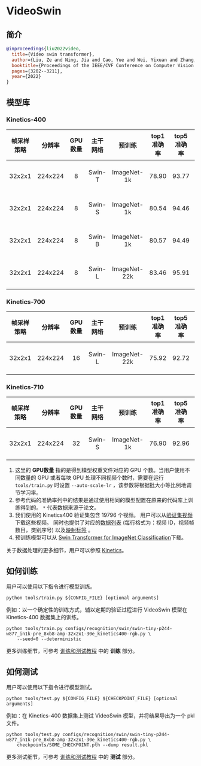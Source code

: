 # VideoSwin

## 简介

<!-- [ALGORITHM] -->

```BibTeX
@inproceedings{liu2022video,
  title={Video swin transformer},
  author={Liu, Ze and Ning, Jia and Cao, Yue and Wei, Yixuan and Zhang, Zheng and Lin, Stephen and Hu, Han},
  booktitle={Proceedings of the IEEE/CVF Conference on Computer Vision and Pattern Recognition},
  pages={3202--3211},
  year={2022}
}
```

## 模型库

### Kinetics-400

| 帧采样策略 | 分辨率  | GPU数量 | 主干网络 |    预训练    | top1 准确率 | top5 准确率 |   参考代码的 top1 准确率   |   参考代码的 top5准确率    |     测试协议     | 浮点运算数 | 参数量 |     配置文件      |       ckpt        |       log        |
| :--------: | :-----: | :-----: | :------: | :----------: | :---------: | :---------: | :------------------------: | :------------------------: | :--------------: | :--------: | :----: | :---------------: | :---------------: | :--------------: |
|   32x2x1   | 224x224 |    8    |  Swin-T  | ImageNet-1k  |    78.90    |    93.77    | 78.84 \[[VideoSwin](https://github.com/SwinTransformer/Video-Swin-Transformer)\] | 93.76 \[[VideoSwin](https://github.com/SwinTransformer/Video-Swin-Transformer)\] | 4 clips x 3 crop |    88G     | 28.2M  | [config](/configs/recognition/swin/swin-tiny-p244-w877_in1k-pre_8xb8-amp-32x2x1-30e_kinetics400-rgb.py) | [ckpt](https://download.openmmlab.com/mmaction/v1.0/recognition/swin/swin-tiny-p244-w877_in1k-pre_8xb8-amp-32x2x1-30e_kinetics400-rgb/swin-tiny-p244-w877_in1k-pre_8xb8-amp-32x2x1-30e_kinetics400-rgb_20220930-241016b2.pth) | [log](https://download.openmmlab.com/mmaction/v1.0/recognition/swin/swin-tiny-p244-w877_in1k-pre_8xb8-amp-32x2x1-30e_kinetics400-rgb/swin-tiny-p244-w877_in1k-pre_8xb8-amp-32x2x1-30e_kinetics400-rgb.log) |
|   32x2x1   | 224x224 |    8    |  Swin-S  | ImageNet-1k  |    80.54    |    94.46    | 80.58 \[[VideoSwin](https://github.com/SwinTransformer/Video-Swin-Transformer)\] | 94.45 \[[VideoSwin](https://github.com/SwinTransformer/Video-Swin-Transformer)\] | 4 clips x 3 crop |    166G    | 49.8M  | [config](/configs/recognition/swin/swin-small-p244-w877_in1k-pre_8xb8-amp-32x2x1-30e_kinetics400-rgb.py) | [ckpt](https://download.openmmlab.com/mmaction/v1.0/recognition/swin/swin-small-p244-w877_in1k-pre_8xb8-amp-32x2x1-30e_kinetics400-rgb/swin-small-p244-w877_in1k-pre_8xb8-amp-32x2x1-30e_kinetics400-rgb_20220930-e91ab986.pth) | [log](https://download.openmmlab.com/mmaction/v1.0/recognition/swin/swin-small-p244-w877_in1k-pre_8xb8-amp-32x2x1-30e_kinetics400-rgb/swin-small-p244-w877_in1k-pre_8xb8-amp-32x2x1-30e_kinetics400-rgb.log) |
|   32x2x1   | 224x224 |    8    |  Swin-B  | ImageNet-1k  |    80.57    |    94.49    | 80.55 \[[VideoSwin](https://github.com/SwinTransformer/Video-Swin-Transformer)\] | 94.66 \[[VideoSwin](https://github.com/SwinTransformer/Video-Swin-Transformer)\] | 4 clips x 3 crop |    282G    | 88.0M  | [config](/configs/recognition/swin/swin-base-p244-w877_in1k-pre_8xb8-amp-32x2x1-30e_kinetics400-rgb.py) | [ckpt](https://download.openmmlab.com/mmaction/v1.0/recognition/swin/swin-base-p244-w877_in1k-pre_8xb8-amp-32x2x1-30e_kinetics400-rgb/swin-base-p244-w877_in1k-pre_8xb8-amp-32x2x1-30e_kinetics400-rgb_20220930-182ec6cc.pth) | [log](https://download.openmmlab.com/mmaction/v1.0/recognition/swin/swin-base-p244-w877_in1k-pre_8xb8-amp-32x2x1-30e_kinetics400-rgb/swin-base-p244-w877_in1k-pre_8xb8-amp-32x2x1-30e_kinetics400-rgb.log) |
|   32x2x1   | 224x224 |    8    |  Swin-L  | ImageNet-22k |    83.46    |    95.91    |           83.1\*           |           95.9\*           | 4 clips x 3 crop |    604G    |  197M  | [config](/configs/recognition/swin/swin-large-p244-w877_in22k-pre_8xb8-amp-32x2x1-30e_kinetics400-rgb.py) | [ckpt](https://download.openmmlab.com/mmaction/v1.0/recognition/swin/swin-large-p244-w877_in22k-pre_8xb8-amp-32x2x1-30e_kinetics400-rgb/swin-large-p244-w877_in22k-pre_8xb8-amp-32x2x1-30e_kinetics400-rgb_20220930-78ad8b11.pth) | [log](https://download.openmmlab.com/mmaction/v1.0/recognition/swin/swin-large-p244-w877_in22k-pre_8xb8-amp-32x2x1-30e_kinetics400-rgb/swin-large-p244-w877_in22k-pre_8xb8-amp-32x2x1-30e_kinetics400-rgb.log) |

### Kinetics-700

| 帧采样策略 | 分辨率  | GPU数量 | 主干网络 |    预训练    | top1 准确率 | top5 准确率 |     测试协议     | 浮点运算数 | 参数量 |              配置文件              |                ckpt                |                log                 |
| :--------: | :-----: | :-----: | :------: | :----------: | :---------: | :---------: | :--------------: | :--------: | :----: | :--------------------------------: | :--------------------------------: | :--------------------------------: |
|   32x2x1   | 224x224 |   16    |  Swin-L  | ImageNet-22k |    75.92    |    92.72    | 4 clips x 3 crop |    604G    |  197M  | [config](/configs/recognition/swin/swin-large-p244-w877_in22k-pre_16xb8-amp-32x2x1-30e_kinetics700-rgb.py) | [ckpt](https://download.openmmlab.com/mmaction/v1.0/recognition/swin/swin-large-p244-w877_in22k-pre_16xb8-amp-32x2x1-30e_kinetics700-rgb/swin-large-p244-w877_in22k-pre_16xb8-amp-32x2x1-30e_kinetics700-rgb_20220930-f8d74db7.pth) | [log](https://download.openmmlab.com/mmaction/v1.0/recognition/swin/swin-large-p244-w877_in22k-pre_16xb8-amp-32x2x1-30e_kinetics700-rgb/swin-large-p244-w877_in22k-pre_16xb8-amp-32x2x1-30e_kinetics700-rgb.log) |

### Kinetics-710

| 帧采样策略 | 分辨率  | GPU数量 | 主干网络 |   预训练    | top1 准确率 | top5 准确率 |     测试协议     | 浮点运算数 | 参数量 |              配置文件              |                ckpt                 |                log                 |
| :--------: | :-----: | :-----: | :------: | :---------: | :---------: | :---------: | :--------------: | :--------: | :----: | :--------------------------------: | :---------------------------------: | :--------------------------------: |
|   32x2x1   | 224x224 |   32    |  Swin-S  | ImageNet-1k |    76.90    |    92.96    | 4 clips x 3 crop |    604G    |  197M  | [config](/configs/recognition/swin/swin-small-p244-w877_in1k-pre_32xb4-amp-32x2x1-30e_kinetics710-rgb.py) | [ckpt](https://download.openmmlab.com/mmaction/v1.0/recognition/swin/swin-small-p244-w877_in1k-pre_32xb4-amp-32x2x1-30e_kinetics710-rgb/swin-small-p244-w877_in1k-pre_32xb4-amp-32x2x1-30e_kinetics710-rgb_20230612-8e082ff1.pth) | [log](https://download.openmmlab.com/mmaction/v1.0/recognition/swin/swin-small-p244-w877_in1k-pre_32xb4-amp-32x2x1-30e_kinetics710-rgb/swin-small-p244-w877_in1k-pre_32xb4-amp-32x2x1-30e_kinetics710-rgb.log) |

1. 这里的 **GPU数量** 指的是得到模型权重文件对应的 GPU 个数。当用户使用不同数量的 GPU 或者每块 GPU 处理不同视频个数时，需要在运行 `tools/train.py` 时设置 `--auto-scale-lr` ，该参数将根据批大小等比例地调节学习率。
2. 参考代码的准确率列中的结果是通过使用相同的模型配置在原来的代码库上训练得到的。 `*` 代表数据来源于论文。
3. 我们使用的 Kinetics400 验证集包含 19796 个视频。 用户可以从[验证集视频](https://mycuhk-my.sharepoint.com/:u:/g/personal/1155136485_link_cuhk_edu_hk/EbXw2WX94J1Hunyt3MWNDJUBz-nHvQYhO9pvKqm6g39PMA?e=a9QldB)下载这些视频。 同时也提供了对应的[数据列表](https://download.openmmlab.com/mmaction/dataset/k400_val/kinetics_val_list.txt) (每行格式为：视频 ID，视频帧数目，类别序号) 以及[映射标签](https://download.openmmlab.com/mmaction/dataset/k400_val/kinetics_class2ind.txt) 。
4. 预训练模型可以从 [Swin Transformer for ImageNet Classification](https://github.com/microsoft/Swin-Transformer#main-results-on-imagenet-with-pretrained-models)下载。

关于数据处理的更多细节，用户可以参照 [Kinetics](/tools/data/kinetics/README_zh-CN.md)。

## 如何训练

用户可以使用以下指令进行模型训练。

```shell
python tools/train.py ${CONFIG_FILE} [optional arguments]
```

例如：以一个确定性的训练方式，辅以定期的验证过程进行 VideoSwin 模型在 Kinetics-400 数据集上的训练。

```shell
python tools/train.py configs/recognition/swin/swin-tiny-p244-w877_in1k-pre_8xb8-amp-32x2x1-30e_kinetics400-rgb.py \
    --seed=0 --deterministic
```

更多训练细节，可参考 [训练和测试教程](/docs/zh_cn/user_guides/train_test.md) 中的 **训练** 部分。

## 如何测试

用户可以使用以下指令进行模型测试。

```shell
python tools/test.py ${CONFIG_FILE} ${CHECKPOINT_FILE} [optional arguments]
```

例如：在 Kinetics-400 数据集上测试 VideoSwin 模型，并将结果导出为一个 pkl 文件。

```shell
python tools/test.py configs/recognition/swin/swin-tiny-p244-w877_in1k-pre_8xb8-amp-32x2x1-30e_kinetics400-rgb.py \
    checkpoints/SOME_CHECKPOINT.pth --dump result.pkl
```

更多测试细节，可参考 [训练和测试教程](/docs/zh_cn/user_guides/train_test.md) 中的 **测试** 部分。
